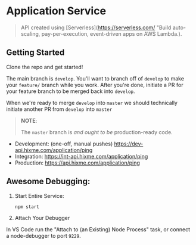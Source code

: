 # Application Service

> API created using [Serverless](https://serverless.com/ "Build auto-scaling, pay-per-execution, event-driven apps on AWS Lambda.).

## Getting Started

Clone the repo and get started!

The main branch is `develop`. You'll want to branch off of `develop` to make your `feature/` branch while you work. After you're done, initiate a PR for your feature branch to be merged back into `develop`.

When we're ready to merge `develop` into `master` we should technically initiate another PR from `develop` into `master`

> **NOTE**:
>
> The `master` branch is _and ought to be_ production-ready code.

-  Development: (one-off, manual pushes) https://dev-api.hixme.com/application/ping
-  Integration: https://int-api.hixme.com/application/ping
-  Production:  https://api.hixme.com/application/ping

## Awesome Debugging:

1. Start Entire Service:

    ```shell
    npm start
    ```

2. Attach Your Debugger

In VS Code run the "Attach to (an Existing) Node Process" task, or connect a node-debugger to port `9229`.
